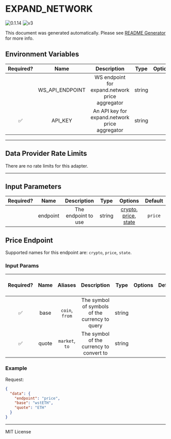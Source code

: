 # EXPAND_NETWORK

![0.1.14](https://img.shields.io/github/package-json/v/smartcontractkit/external-adapters-js?filename=packages/sources/expand-network/package.json) ![v3](https://img.shields.io/badge/framework%20version-v3-blueviolet)

This document was generated automatically. Please see [README Generator](../../scripts#readme-generator) for more info.

## Environment Variables

| Required? |      Name       |                   Description                   |  Type  | Options |             Default              |
| :-------: | :-------------: | :---------------------------------------------: | :----: | :-----: | :------------------------------: |
|           | WS_API_ENDPOINT | WS endpoint for expand.network price aggregator | string |         | `wss://aggregate.expand.network` |
|    ✅     |     API_KEY     | An API key for expand.network price aggregator  | string |         |                                  |

---

## Data Provider Rate Limits

There are no rate limits for this adapter.

---

## Input Parameters

| Required? |   Name   |     Description     |  Type  |                                    Options                                    | Default |
| :-------: | :------: | :-----------------: | :----: | :---------------------------------------------------------------------------: | :-----: |
|           | endpoint | The endpoint to use | string | [crypto](#price-endpoint), [price](#price-endpoint), [state](#price-endpoint) | `price` |

## Price Endpoint

Supported names for this endpoint are: `crypto`, `price`, `state`.

### Input Params

| Required? | Name  |    Aliases     |                  Description                   |  Type  | Options | Default | Depends On | Not Valid With |
| :-------: | :---: | :------------: | :--------------------------------------------: | :----: | :-----: | :-----: | :--------: | :------------: |
|    ✅     | base  | `coin`, `from` | The symbol of symbols of the currency to query | string |         |         |            |                |
|    ✅     | quote | `market`, `to` |    The symbol of the currency to convert to    | string |         |         |            |                |

### Example

Request:

```json
{
  "data": {
    "endpoint": "price",
    "base": "wstETH",
    "quote": "ETH"
  }
}
```

---

MIT License
